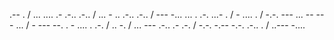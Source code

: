 .-- . / ... .... .- .-.. .-.. / ... - .. .-.. .-.. / --- -... ... . .-. ...- . / - .... . / -.-. --- ... -- --- ... / - --- --. . - .... . .-. / .. -. / ... --- .-.. .- .-. / -.-. -.-- -.-. .-.. . / ..--- -....
